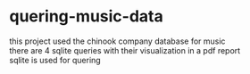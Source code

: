# quering-music-data
this project used the chinook company database for music  
there are 4 sqlite queries with their visualization in a pdf report   
sqlite is used for quering 
